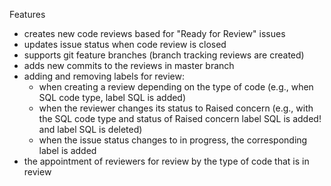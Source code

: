 Features
- creates new code reviews based for "Ready for Review" issues
- updates issue status when code review is closed
- supports git feature branches (branch tracking reviews are created)
- adds new commits to the reviews in master branch
- adding and removing labels for review:
  + when creating a review depending on the type of code (e.g., when SQL code type, label SQL is added)
  + when the reviewer changes its status to Raised concern (e.g., with the SQL code type and status of Raised concern label SQL is added! and label SQL is deleted)
  + when the issue status changes to in progress, the corresponding label is added
- the appointment of reviewers for review by the type of code that is in review
